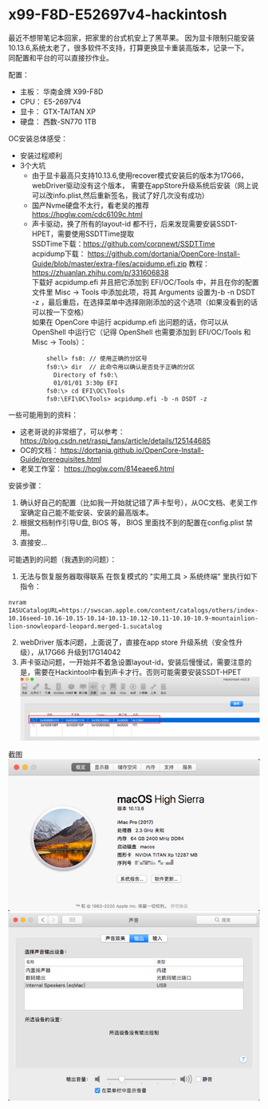 # x99-F8D-E52697v4-hackintosh
最近不想带笔记本回家，把家里的台式机安上了黑苹果。 因为显卡限制只能安装10.13.6,系统太老了，很多软件不支持，打算更换显卡重装高版本，记录一下。  
同配置和平台的可以直接抄作业。

配置：
- 主板： 华南金牌 X99-F8D
- CPU： E5-2697V4
- 显卡： GTX-TAITAN XP
- 硬盘： 西数-SN770 1TB

OC安装总体感受：
- 安装过程顺利
- 3个大坑  
  - 由于显卡最高只支持10.13.6,使用recover模式安装后的版本为17G66，webDriver驱动没有这个版本， 需要在appStore升级系统后安装（网上说可以改info.plist,然后重新签名，我试了好几次没有成功）
  - 国产Nvme硬盘不太行，看老吴的推荐 https://hpglw.com/cdc6109c.html
  - 声卡驱动，换了所有的layout-id 都不行，后来发现需要安装SSDT-HPET，需要使用SSDTTime提取  
    SSDTime下载：https://github.com/corpnewt/SSDTTime  
    acpidump下载： https://github.com/dortania/OpenCore-Install-Guide/blob/master/extra-files/acpidump.efi.zip
    教程： https://zhuanlan.zhihu.com/p/331606838  
    下载好 acpidump.efi 并且把它添加到 EFI/OC/Tools 中，并且在你的配置文件里 Misc -> Tools 中添加此项，将其 Arguments 设置为-b -n DSDT -z ，最后重启，在选择菜单中选择刚刚添加的这个选项（如果没看到的话可以按一下空格）  
如果在 OpenCore 中运行 acpidump.efi 出问题的话，你可以从 OpenShell 中运行它（记得 OpenShell 也需要添加到 EFI/OC/Tools 和 Misc -> Tools）：
    ```shell
        shell> fs0: // 使用正确的分区号  
        fs0:\> dir  // 此命令用以确认是否处于正确的分区  
          Directory of fs0:\  
          01/01/01 3:30p EFI  
        fs0:\> cd EFI\OC\Tools  
        fs0:\EFI\OC\Tools> acpidump.efi -b -n DSDT -z
    ```  
    
  
一些可能用到的资料：
- 这老哥说的非常细了，可以参考：https://blog.csdn.net/raspi_fans/article/details/125144685  
- OC的文档： https://dortania.github.io/OpenCore-Install-Guide/prerequisites.html
- 老吴工作室： https://hpglw.com/814eaee6.html

安装步骤：  
1. 确认好自己的配置（比如我一开始就记错了声卡型号），从OC文档、老吴工作室确定自己能不能安装、安装的最高版本。
2. 根据文档制作引导U盘, BIOS 等， BIOS 里面找不到的配置在config.plist 禁用。
3. 直接安...


可能遇到的问题（我遇到的问题）：
1. 无法与恢复服务器取得联系
在恢复模式的 "实用工具 > 系统终端" 里执行如下指令：
```shell
nvram IASUCatalogURL=https://swscan.apple.com/content/catalogs/others/index-10.16seed-10.16-10.15-10.14-10.13-10.12-10.11-10.10-10.9-mountainlion-lion-snowleopard-leopard.merged-1.sucatalog
```

2. webDriver 版本问题，上面说了，直接在app store 升级系统（安全性升级），从17G66 升级到17G14042  
3. 声卡驱动问题，一开始并不着急设置layout-id，安装后慢慢试，需要注意的是，需要在Hackintool中看到声卡才行。否则可能需要安装SSDT-HPET
![img.png](img.png)
   
截图
![img_1.png](img_1.png)
![img_2.png](img_2.png)